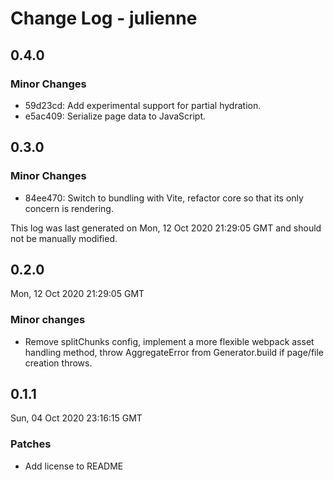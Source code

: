 # Change Log - julienne

## 0.4.0

### Minor Changes

- 59d23cd: Add experimental support for partial hydration.
- e5ac409: Serialize page data to JavaScript.

## 0.3.0

### Minor Changes

- 84ee470: Switch to bundling with Vite, refactor core so that its only concern
  is rendering.

This log was last generated on Mon, 12 Oct 2020 21:29:05 GMT and should not be
manually modified.

## 0.2.0

Mon, 12 Oct 2020 21:29:05 GMT

### Minor changes

- Remove splitChunks config, implement a more flexible webpack asset handling
  method, throw AggregateError from Generator.build if page/file creation
  throws.

## 0.1.1

Sun, 04 Oct 2020 23:16:15 GMT

### Patches

- Add license to README

